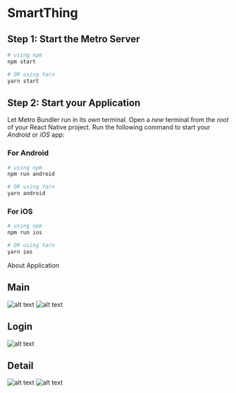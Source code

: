 # SmartThing

## Step 1: Start the Metro Server

```bash
# using npm
npm start

# OR using Yarn
yarn start
```

## Step 2: Start your Application

Let Metro Bundler run in its _own_ terminal. Open a _new_ terminal from the _root_ of your React Native project. Run the following command to start your _Android_ or _iOS_ app:

### For Android

```bash
# using npm
npm run android

# OR using Yarn
yarn android
```

### For iOS

```bash
# using npm
npm run ios

# OR using Yarn
yarn ios
```

About Application

## Main
![alt text](https://github.com/doananhduc0601/SmartThing/tree/main/SmartHome/Image/Image1.jpg)
![alt text](https://github.com/doananhduc0601/SmartThing/tree/main/SmartHome/Image/Image3.jpg)
## Login
![alt text](https://github.com/doananhduc0601/SmartThing/tree/main/SmartHome/Image/Image.jpg)
## Detail
![alt text](https://github.com/doananhduc0601/SmartThing/tree/main/SmartHome/Image/Image2.jpg)
![alt text](https://github.com/doananhduc0601/SmartThing/tree/main/SmartHome/Image/Image4.jpg)
